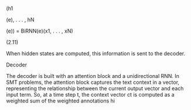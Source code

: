 (h1

(e), . . . , hN

(e)) = BiRNN(e)(x1, . . . , xN)

(2.11)

When hidden states are computed, this information is sent to the decoder.

Decoder

The decoder is built with an attention block and a unidirectional RNN. In SMT problems,
the attention block captures the text context in a vector, representing the relationship
between the current output vector and each input term. So, at a time step t, the context
vector ct is computed as a weighted sum of the weighted annotations hi